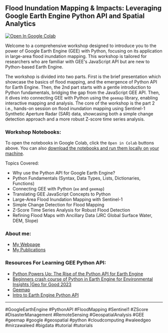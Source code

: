 ## Flood Inundation Mapping & Impacts: Leveraging Google Earth Engine Python API and Spatial Analytics

[![Open In Google Colab](https://colab.research.google.com/assets/colab-badge.svg)](https://colab.research.google.com/github/waleedgeo/flood-mapping-workshop/blob/main/flood-mapping-workshop.ipynb)

Welcome to a comprehensive workshop designed to introduce you to the power of Google Earth Engine (GEE) with Python, focusing on its application in large-area flood inundation mapping. This workshop is tailored for researchers who are familiar with GEE's JavaScript API but are new to Python-based Earth Engine.

The workshop is divided into two parts. First is the brief presentation which showcase the basics of flood mapping, and the emergence of Python API for Earth Engine. Then, the 2nd part starts with a gentle introduction to Python fundamentals, bridging the gap from the JavaScript GEE API. Then, it dives into connecting GEE with Python using the `geemap` library, enabling interactive mapping and analysis. The core of the workshop is the part 2 i.e., hands-on session on flood inundation mapping using Sentinel-1 Synthetic Aperture Radar (SAR) data, showcasing both a simple change detection approach and a more robust Z-score time series analysis.

### Workshop Notebooks:

To open the notebooks in Google Colab, click the `Open in Colab` buttons above. You can also [download the notebooks and run them locally on your machine](/flood-mapping-workshop.ipynb).

Topics Covered:
- Why use the Python API for Google Earth Engine?
- Python Fundamentals (Syntax, Data Types, Lists, Dictionaries, Functions)
- Connecting GEE with Python (`ee` and `geemap`)
- Translating GEE JavaScript Concepts to Python
- Large-Area Flood Inundation Mapping with Sentinel-1
- Simple Change Detection for Flood Mapping
- Z-Score Time Series Analysis for Robust Flood Detection
- Refining Flood Maps with Ancillary Data (JRC Global Surface Water, DEM, Slope)

### About me:
- [My Webpage](https://waleedgeo.com/)
- [My Publications](https://waleedgeo.com/publication/)

### Resources For Learning GEE Python API:

- [Python Powers Up: The Rise of the Python API for Earth Engine](https://medium.com/google-earth/python-powers-up-the-rise-of-the-python-api-for-earth-engine-056741eb1b75)
- [Beginners crash course of Python in Earth Engine for Environmental Insights |Geo for Good 2023](https://www.youtube.com/watch?v=oHVlWqkun-Y)
- [Geemap](https://geemap.org/)
- [Intro to Earth Engine Python API](https://developers.google.com/earth-engine/tutorials/community/intro-to-python-api)


---

#GoogleEarthEngine #PythonAPI #FloodMapping #Sentinel1 #ZScore #DisasterManagement #RemoteSensing #GeospatialAnalysis #GEE #geemap #google #geospatial #python #cloudcomputing #waleedgeo #mirzawaleed #bigdata #tutorial #tutorials
